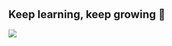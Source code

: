 ## Keep learning, keep growing 🌱 

<!--
**narcisabadea/narcisabadea** is a ✨ _special_ ✨ repository because its `README.md` (this file) appears on your GitHub profile.

Here are some ideas to get you started:

- 🔭 I’m currently working on ...
- 🌱 I’m currently learning ...
- 👯 I’m looking to collaborate on ...
- 🤔 I’m looking for help with ...
- 💬 Ask me about ...
- 📫 How to reach me: ...
- 😄 Pronouns: ...
- ⚡ Fun fact: ...


### Let's chat

<a href = "mailto:vasile.narcisa11@gmail.com">
  <img src="https://1000logos.net/wp-content/uploads/2018/05/Gmail-logo.png" width="auto" height="50px"> 

<a target="_blank" href="https://www.linkedin.com/in/narcisa-elena-badea-a3a55197/">
  <img src="https://nepa.com/wp-content/uploads/2017/09/linkedin-logo.png" width="auto" height="50px"> 


### My GitHub Stats
-->


<!-- [![](https://github-readme-stats.vercel.app/api?username=narcisabadea&show_icons=true&theme=radical)](https://github.com/narcisabadea/) -->
[![](https://github-readme-stats.vercel.app/api/top-langs/?username=narcisabadea&theme=dark&hide_border=false&include_all_commits=true&count_private=true&layout=compact)](https://github.com/narcisabadea/)

